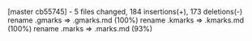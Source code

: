 [master cb55745] -
 5 files changed, 184 insertions(+), 173 deletions(-)
 rename .gmarks => .gmarks.md (100%)
 rename .kmarks => .kmarks.md (100%)
 rename .marks => .marks.md (93%)
